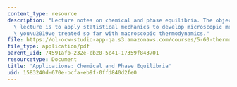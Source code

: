 ```yaml
---
content_type: resource
description: "Lecture notes on chemical and phase equilibria. The objective of this\
  \ lecture is to apply statistical mechanics to develop microscopic models for problems\
  \ you\u2019ve treated so far with macroscopic thermodynamics."
file: https://ol-ocw-studio-app-qa.s3.amazonaws.com/courses/5-60-thermodynamics-kinetics-spring-2008/1583240d670ebcfaeb9f0ffd840d2fe0_5_60_lecture29.pdf
file_type: application/pdf
parent_uid: 74591afb-232e-eb20-5c41-17359f843701
resourcetype: Document
title: 'Applications: Chemical and Phase Equilibria'
uid: 1583240d-670e-bcfa-eb9f-0ffd840d2fe0
---
```

